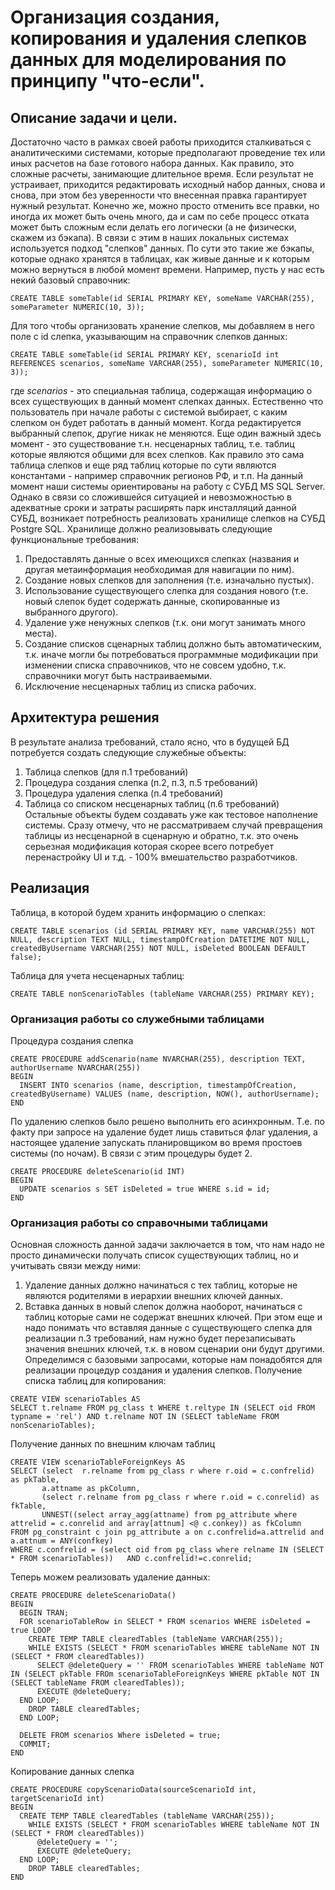 # Организация создания, копирования и удаления слепков данных для моделирования по принципу "что-если".
## Описание задачи и цели.
Достаточно часто в рамках своей работы приходится сталкиваться с аналитическими системами, которые предполагают проведение тех или иных расчетов на базе готового набора данных. 
Как правило, это сложные расчеты, занимающие длительное время. Если результат не устраивает, приходится редактировать исходный набор данных, снова и снова, при этом без уверенности что внесенная правка гарантирует нужный результат.
Конечно же, можно просто отменить все правки, но иногда их может быть очень много, да и сам по себе процесс отката может быть сложным если делать его логически (а не физически, скажем из бэкапа).
В связи с этим в наших локальных системах используется подход "слепков" данных. По сути это такие же бэкапы, которые однако хранятся в таблицах, как живые данные и к которым можно вернуться в любой момент времени.
Например, пусть у нас есть некий базовый справочник:
```
CREATE TABLE someTable(id SERIAL PRIMARY KEY, someName VARCHAR(255), someParameter NUMERIC(10, 3));
```
Для того чтобы организовать хранение слепков, мы добавляем в него поле с id слепка, указывающим на справочник слепков данных:
```
CREATE TABLE someTable(id SERIAL PRIMARY KEY, scenarioId int REFERENCES scenarios, someName VARCHAR(255), someParameter NUMERIC(10, 3));
```
где *scenarios* - это специальная таблица, содержащая информацию о всех существующих в данный момент слепках данных.
Естественно что пользователь при начале работы с системой выбирает, с каким слепком он будет работать в данный момент. Когда редактируется выбранный слепок, другие никак не меняются.
Еще один важный здесь момент - это существование т.н. несценарных таблиц, т.е. таблиц которые являются общими для всех слепков. Как правило это сама таблица слепков и еще ряд таблиц которые по сути являются константами - например справочник регионов РФ, и т.п.
На данный момент наши системы ориентированы на работу с СУБД MS SQL Server. Однако в связи со сложившейся ситуацией и невозможностью в адекватные сроки и затраты расширять парк инсталляций данной СУБД, возникает потребность реализовать хранилище слепков на СУБД Postgre SQL.
Хранилище должно реализовывать следующие функциональные требования:
1) Предоставлять данные о всех имеющихся слепках (названия и другая метаинформация необходимая для навигации по ним).
2) Создание новых слепков для заполнения (т.е. изначально пустых).
3) Использование существующего слепка для создания нового (т.е. новый слепок будет содержать данные, скопированные из выбранного другого).
4) Удаление уже ненужных слепков (т.к. они могут занимать много места).
5) Создание списков сценарных таблиц должно быть автоматическим, т.к. иначе могли бы потребоваться программные модификации при изменении списка справочников, что не совсем удобно, т.к. справочники могут быть настраиваемыми.
6) Исключение несценарных таблиц из списка рабочих.

## Архитектура решения
В результате анализа требований, стало ясно, что в будущей БД потребуется создать следующие служебные объекты:
1) Таблица слепков (для п.1 требований)
2) Процедура создания слепка (п.2, п.3, п.5 требований)
3) Процедура удаления слепка (п.4 требований)
4) Таблица со списком несценарных таблиц (п.6 требований)
Остальные объекты будем создавать уже как тестовое наполнение системы.
Сразу отмечу, что не рассматриваем случай превращения таблицы из несценарной в сценарную и обратно, т.к. это очень серьезная модификация которая скорее всего потребует перенастройку UI и т.д. - 100% вмешательство разработчиков.
## Реализация
Таблица, в которой будем хранить информацию о слепках:
```
CREATE TABLE scenarios (id SERIAL PRIMARY KEY, name VARCHAR(255) NOT NULL, description TEXT NULL, timestampOfCreation DATETIME NOT NULL, createdByUsername VARCHAR(255) NOT NULL, isDeleted BOOLEAN DEFAULT false);
```
Таблица для учета несценарных таблиц:
```
CREATE TABLE nonScenarioTables (tableName VARCHAR(255) PRIMARY KEY);
```
### Организация работы со служебными таблицами
Процедура создания слепка
```
CREATE PROCEDURE addScenario(name NVARCHAR(255), description TEXT, authorUsername NVARCHAR(255))
BEGIN
  INSERT INTO scenarios (name, description, timestampOfCreation, createdByUsername) VALUES (name, description, NOW(), authorUsername);
END
```
По удалению слепков было решено выполнить его асинхронным. Т.е. по факту при запросе на удаление будет лишь ставиться флаг удаления, а настоящее удаление запускать планировщиком во время простоев системы (по ночам). В связи с этим процедуры будет 2.
```
CREATE PROCEDURE deleteScenario(id INT)
BEGIN
  UPDATE scenarios s SET isDeleted = true WHERE s.id = id;
END
```
### Организация работы со справочными таблицами
Основная сложность данной задачи заключается в том, что нам надо не просто динамически получать список существующих таблиц, но и учитывать связи между ними:
1) Удаление данных должно начинаться с тех таблиц, которые не являются родителями в иерархии внешних ключей данных.
2) Вставка данных в новый слепок должна наоборот, начинаться с таблиц которые сами не содержат внешних ключей. При этом еще и надо понимать что вставляя данные с существующего слепка для реализации п.3 требований, нам нужно будет перезаписывать значения внешних ключей, т.к. в новом сценарии они будут другими.
Определимся с базовыми запросами, которые нам понадобятся для реализации процедур создания и удаления слепков.
Получение списка таблиц для копирования:
```
CREATE VIEW scenarioTables AS
SELECT t.relname FROM pg_class t WHERE t.reltype IN (SELECT oid FROM typname = 'rel') AND t.relname NOT IN (SELECT tableName FROM nonScenarioTables);
```
Получение данных по внешним ключам таблиц
```
CREATE VIEW scenarioTableForeignKeys AS
SELECT (select  r.relname from pg_class r where r.oid = c.confrelid) as pkTable,
       a.attname as pkColumn,
       (select r.relname from pg_class r where r.oid = c.conrelid) as fkTable,
       UNNEST((select array_agg(attname) from pg_attribute where attrelid = c.conrelid and array[attnum] <@ c.conkey)) as fkColumn
FROM pg_constraint c join pg_attribute a on c.confrelid=a.attrelid and a.attnum = ANY(confkey)
WHERE c.confrelid = (select oid from pg_class where relname IN (SELECT * FROM scenarioTables))   AND c.confrelid!=c.conrelid;
```
Теперь можем реализовать удаление данных:
```
CREATE PROCEDURE deleteScenarioData()
BEGIN
  BEGIN TRAN;  
  FOR scenarioTableRow in SELECT * FROM scenarios WHERE isDeleted = true LOOP
    CREATE TEMP TABLE clearedTables (tableName VARCHAR(255));
    WHILE EXISTS (SELECT * FROM scenarioTables WHERE tableName NOT IN (SELECT * FROM clearedTables))
      SELECT @deleteQuery = '' FROM scenarioTables WHERE tableName NOT IN (SELECT pkTable FROm scenarioTableForeignKeys WHERE pkTable NOT IN (SELECT tableName FROM clearedTables));
      EXECUTE @deleteQuery;
  END LOOP;
    DROP TABLE clearedTables;
  END LOOP;

  DELETE FROM scenarios Where isDeleted = true;
  COMMIT;
END
```
Копирование данных слепка
```
CREATE PROCEDURE copyScenarioData(sourceScenarioId int, targetScenarioId int)
BEGIN
  CREATE TEMP TABLE clearedTables (tableName VARCHAR(255));
    WHILE EXISTS (SELECT * FROM scenarioTables WHERE tableName NOT IN (SELECT * FROM clearedTables))
      @deleteQuery = '';
      EXECUTE @deleteQuery;
  END LOOP;
    DROP TABLE clearedTables;
END
```

